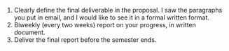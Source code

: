 1. Clearly define the final deliverable in the proposal. I saw the paragraphs you put in email, and I would like to see it in a formal written format.
2. Biweekly (every two weeks) report on your progress, in written document. 
3. Deliver the final report before the semester ends.